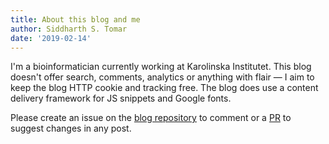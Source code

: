```yaml
---
title: About this blog and me
author: Siddharth S. Tomar
date: '2019-02-14'
---
```


I'm a bioinformatician currently working at Karolinska Institutet.
This blog doesn't offer search, comments, analytics or anything with flair — I aim to keep the blog HTTP cookie and tracking free. The blog does use a content delivery framework for JS snippets and Google fonts.

Please create an issue on the [blog repository](https://github.com/siddharthst/blog) to comment or a [PR](https://github.com/siddharthst/blog/pulls) to suggest changes in any post. 

